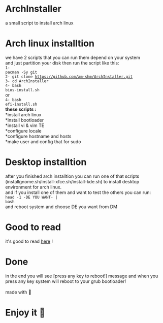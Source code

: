 # ArchInstaller
a small script to install arch linux 

# Arch linux installtion
we have 2 scripts that you can run them depend on your system<br>
and just partition your disk then run the script like this:<br>
<code>1- pacman -Sy git</code><br>
<code>2- git clone https://github.com/am-shm/ArchInstaller.git</code><br>
<code>3- cd ArchInstaller</code><br>
<code>4- bash bios-install.sh</code><br>
or<br>
<code>4- bash efi-install.sh</code><br>
<b>these scripts :</b><br>
     *install arch linux<br>
     *install bootloader<br>
     *install vi & vim TE<br>
     *configure locale<br>
     *configure hostname and hosts<br>
     *make user and config that for sudo<br>

# Desktop installtion
after you finished arch installtion you can run one of that scripts (installgnome.sh/install-xfce.sh/install-kde.sh) to install desktop environment for arch linux.<br>
and if you install one of them and want to test the others you can run:<br>
<code>head -1 -DE YOU WANT- | bash</code><br>
and reboot system and choose DE you want from DM

# Good to read
it's good to read <a href="https://github.com/am-shm/ArchInstaller/tree/main/about">here</a> !
# Done
in the end you will see [press any key to reboot!] message and when you press any key system will reboot to your grub bootloader!
<br><br>
made with 💙
<br>
<h1>Enjoy it 🍬</h1>
